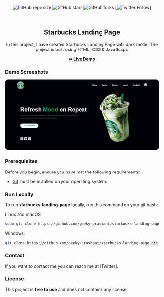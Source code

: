 <div align="center">
  
  ![GitHub repo size](https://img.shields.io/github/repo-size/geeky-prashant/starbucks-landing-page)
  ![GitHub stars](https://img.shields.io/github/stars/geeky-prashant/starbucks-landing-page)
  ![GitHub forks](https://img.shields.io/github/forks/geeky-prashant/starbucks-landing-page?style=social)
  [![Twitter Follow](https://img.shields.io/twitter/follow/)]
 
  <br />

  <h2 align="center">Starbucks Landing Page</h2>

  In this project, I have created Starbucks Landing Page with dark mode, The project is built using HTML, CSS & JavaScript.

  <a href="https://geeky-prashant.github.io/starbucks-landing-page/"><strong>➥ Live Demo</strong></a>

</div>

### Demo Screeshots

![Starbucks Landing Page Desktop Demo](./readme-images/Starbucks-Landing-Page.png "Desktop Demo")

### Prerequisites

Before you begin, ensure you have met the following requirements:

* [Git](https://git-scm.com/downloads "Download Git") must be installed on your operating system.

### Run Locally

To run **starbucks-landing-page** locally, run this command on your git bash:

Linux and macOS:

```bash
sudo git clone https://github.com/geeky-prashant/starbucks-landing-page.git
```

Windows:

```bash
git clone https://github.com/geeky-prashant/starbucks-landing-page.git
```

### Contact

If you want to contact me you can reach me at [Twitter].

### License

This project is **free to use** and does not contains any license.
